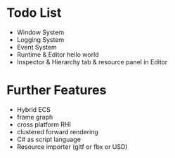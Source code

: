 # Todo List
- Window System
- Logging System
- Event System
- Runtime & Editor hello world
- Inspector & Hierarchy tab & resource panel in Editor

# Further Features
- Hybrid ECS
- frame graph
- cross platform RHI 
- clustered forward rendering
- C# as script language
- Resource importer (gltf or fbx or USD)
